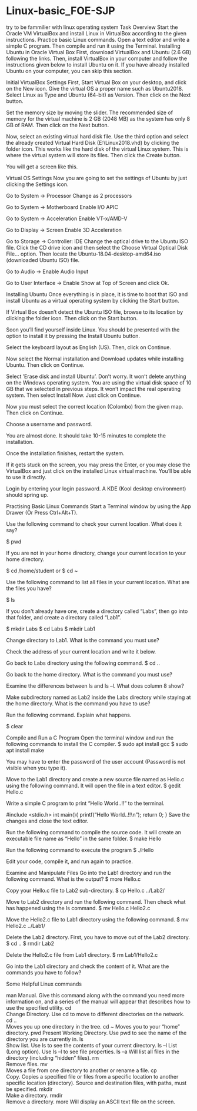 # Linux-basic_FOE-SJP
try to be fammilier with linux operating system
Task Overview
Start the Oracle VM VirtualBox and install Linux in VirtualBox according to the given instructions.
Practice basic Linux commands.
Open a text editor and write a simple C program. Then compile and run it using the Terminal.
Installing Ubuntu in Oracle Virtual Box
First, download VirtualBox and Ubuntu (2.6 GB) following the links. Then, install VirtualBox in your computer and follow the instructions given below to install Ubuntu on it. If you have already installed Ubuntu on your computer, you can skip this section.

Initial VirtualBox Settings
First, Start Virtual Box on your desktop, and click on the New icon. Give the virtual OS a proper name such as Ubuntu2018. Select Linux as Type and Ubuntu (64-bit) as Version. Then click on the Next button.

Set the memory size by moving the slider. The recommended size of memory for the virtual machine is 2 GB (2048 MB) as the system has only 8 GB of RAM. Then click on the Next button.

Now, select an existing virtual hard disk file. Use the third option and select the already created Virtual Hard Disk (E:\Linux2018.vhd) by clicking the folder icon. This works like the hard disk of the virtual Linux system. This is where the virtual system will store its files. Then click the Create button.

You will get a screen like this.


Virtual OS Settings
Now you are going to set the settings of Ubuntu by just clicking the Settings icon.

Go to System -> Processor
Change as 2 processors

Go to System -> Motherboard
Enable I/O APIC

Go to System -> Acceleration
Enable VT-x/AMD-V

Go to Display -> Screen
Enable 3D Acceleration

Go to Storage -> Controller: IDE 
Change the optical drive to the Ubuntu ISO file. Click the CD drive icon and then select the Choose Virtual Optical Disk File… option. Then locate the Ubuntu-18.04-desktop-amd64.iso (downloaded Ubuntu ISO) file. 

Go to Audio -> Enable Audio Input

Go to User Interface -> Enable Show at Top of Screen and click Ok.

Installing Ubuntu
Once everything is in place, it is time to boot that ISO and install Ubuntu as a virtual operating system by clicking the Start button.

If Virtual Box doesn’t detect the Ubuntu ISO file, browse to its location by clicking the folder icon. Then click on the Start button.






Soon you’ll find yourself inside Linux. You should be presented with the option to install it by pressing the Install Ubuntu button.

Select the keyboard layout as English (US). Then, click on Continue.

Now select the Normal installation and Download updates while installing Ubuntu. Then click on Continue.

Select ’Erase disk and install Ubuntu’. Don’t worry. It won’t delete anything on the Windows operating system. You are using the virtual disk space of 10 GB that we selected in previous steps. It won’t impact the real operating system. Then select Install Now. Just click on Continue.

Now you must select the correct location (Colombo) from the given map. Then click on Continue.

Choose a username and password.

You are almost done. It should take 10-15 minutes to complete the installation.

Once the installation finishes, restart the system.

If it gets stuck on the screen, you may press the Enter, or you may close the VirtualBox and just click on the installed Linux virtual machine. You’ll be able to use it directly. 

Login by entering your login password. A KDE (Kool desktop environment) should spring up.

Practising Basic Linux Commands
Start a Terminal window by using the App Drawer (Or Press Ctrl+Alt+T). 

Use the following command to check your current location. What does it say?

$ pwd





If you are not in your home directory, change your current location to your home directory.

$ cd /home/student 
or 
$ cd ~

Use the following command to list all files in your current location. What are the files you have?

$ ls





If you don't already have one, create a directory called “Labs”, then go into that folder, and create a directory called “Lab1”.

$ mkdir Labs
$ cd Labs
$ mkdir Lab1

Change directory to Lab1. What is the command you must use?





Check the address of your current location and write it below.





Go back to Labs directory using the following command.
$ cd ..

Go back to the home directory. What is the command you must use?





Examine the differences between ls and ls –l. What does column 8 show?





Make subdirectory named as Lab2 inside the Labs directory while staying at the home directory. What is the command you have to use?





Run the following command. Explain what happens.

$ clear





Compile and Run a C Program
Open the terminal window and run the following commands to install the C compiler.
$ sudo apt install gcc
$ sudo apt install make

You may have to enter the password of the user account (Password is not visible when you type it).

Move to the Lab1 directory and create a new source file named as Hello.c using the following command. It will open the file in a text editor.
$ gedit Hello.c

Write a simple C program to print “Hello World..!!” to the terminal.

#include <stdio.h>
int main(){
printf(“Hello World..!!\n”);
return 0;
}
Save the changes and close the text editor.

Run the following command to compile the source code. It will create an executable file name as “Hello” in the same folder.
$ make Hello

Run the following command to execute the program
$ ./Hello

Edit your code, compile it, and run again to practice.

Examine and Manipulate Files
Go into the Lab1 directory and run the following command. What is the output?
$ more Hello.c





Copy your Hello.c file to Lab2 sub-directory. 
$ cp Hello.c  ../Lab2/ 

Move to Lab2 directory and run the following command. Then check what has happened using the ls command.
$ mv Hello.c  Hello2.c 





Move the Hello2.c file to Lab1 directory using the following command.
$ mv Hello2.c  ../Lab1/

Delete the Lab2 directory. First, you have to move out of the Lab2 directory.
$ cd ..
$ rmdir Lab2

Delete the Hello2.c file from Lab1 directory.
$ rm Lab1/Hello2.c

Go into the Lab1 directory and check the content of it. What are the commands you have to follow? 





Some Helpful Linux commands

man
Manual. Give this command along with the command you need more information on, and a series of the manual will appear that describes how to use the specified utility.
cd    
Change Directory. Use cd to move to different directories on the network.
cd ..  
Moves you up one directory in the tree.
cd ~
Moves you to your “home” directory.
pwd
Present Working Directory. Use pwd to see the name of the directory you are currently in.
ls  
Show list. Use ls to see the contents of your current directory.
ls –l
List (Long option). Use ls –l to see file properties.
ls –a 
Will list all files in the directory (including “hidden” files).
rm 	
Remove files.
mv  	
Moves a file from one directory to another or rename a file.
cp  
Copy. Copies a specified file or files from a specific location to another specific location (directory). Source and destination files, with paths, must be specified.
mkdir  
Make a directory.
rmdir  
Remove a directory.
more 
Will display an ASCII text file on the screen.

